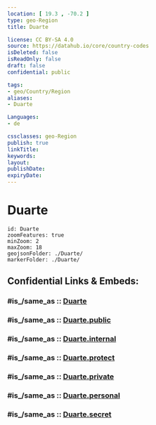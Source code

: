 ```yaml
---
location: [ 19.3 , -70.2 ] 
type: geo-Region
title: Duarte

license: CC BY-SA 4.0
source: https://datahub.io/core/country-codes
isDeleted: false
isReadOnly: false
draft: false
confidential: public

tags:
- geo/Country/Region
aliases:
- Duarte

Languages:
- de

cssclasses: geo-Region
publish: true
linkTitle: 
keywords: 
layout: 
publishDate: 
expiryDate: 
---
```


# Duarte

```leaflet
id: Duarte
zoomFeatures: true 
minZoom: 2 
maxZoom: 18
geojsonFolder: ./Duarte/
markerFolder: ./Duarte/
```


## Confidential Links & Embeds: 

### #is_/same_as :: [Duarte](/_Standards/Earth/Continent/America~Caribbean/Dominican_Rep/provinces~Dominican_Rep/Duarte.md) 

### #is_/same_as :: [Duarte.public](/_public/Earth/Continent/America~Caribbean/Dominican_Rep/provinces~Dominican_Rep/Duarte.public.md) 

### #is_/same_as :: [Duarte.internal](/_internal/Earth/Continent/America~Caribbean/Dominican_Rep/provinces~Dominican_Rep/Duarte.internal.md) 

### #is_/same_as :: [Duarte.protect](/_protect/Earth/Continent/America~Caribbean/Dominican_Rep/provinces~Dominican_Rep/Duarte.protect.md) 

### #is_/same_as :: [Duarte.private](/_private/Earth/Continent/America~Caribbean/Dominican_Rep/provinces~Dominican_Rep/Duarte.private.md) 

### #is_/same_as :: [Duarte.personal](/_personal/Earth/Continent/America~Caribbean/Dominican_Rep/provinces~Dominican_Rep/Duarte.personal.md) 

### #is_/same_as :: [Duarte.secret](/_secret/Earth/Continent/America~Caribbean/Dominican_Rep/provinces~Dominican_Rep/Duarte.secret.md)

